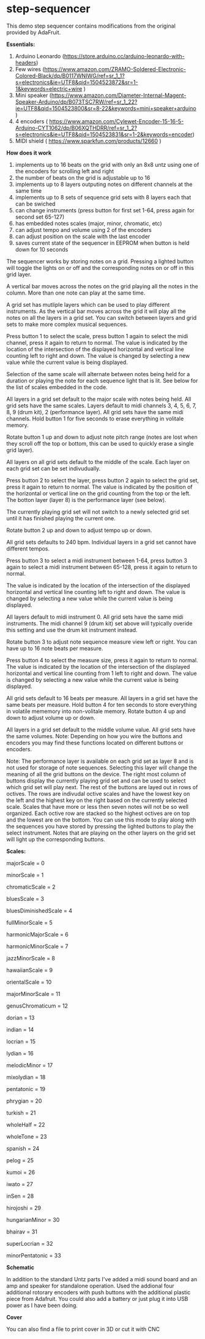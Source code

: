 # step-sequencer


This demo step sequencer contains modifications from the original provided by AdaFruit. 

<b> Essentials:</b>

1. Arduino Leonardo (https://store.arduino.cc/arduino-leonardo-with-headers)
2. Few wires (https://www.amazon.com/ZRAMO-Soldered-Electronic-Colored-Black/dp/B0117WNIWG/ref=sr_1_1?s=electronics&ie=UTF8&qid=1504523872&sr=1-1&keywords=electric+wire ) 
3. Mini speaker (https://www.amazon.com/Diameter-Internal-Magent-Speaker-Arduino/dp/B073TSC7RW/ref=sr_1_22?ie=UTF8&qid=1504523800&sr=8-22&keywords=mini+speaker+arduino ) 
4. 4 encoders ( https://www.amazon.com/Cylewet-Encoder-15-16-5-Arduino-CYT1062/dp/B06XQTHDRR/ref=sr_1_2?s=electronics&ie=UTF8&qid=1504523831&sr=1-2&keywords=encoder) 
5. MIDI shield ( https://www.sparkfun.com/products/12660 )


<b> How does it work </b>

1. implements up to 16 beats on the grid with only an 8x8 untz using one of the encoders for scrolling left and right
2. the number of beats on the grid is adjustable up to 16
3. implements up to 8 layers outputing notes on different channels at the same time
4. implements up to 8 sets of sequence grid sets with 8 layers each that can be swiched
5. can change instruments (press button for first set 1-64, press again for second set 65-127)
6. has embedded notes scales (major, minor, chromatic, etc)
7. can adjust tempo and volume using 2 of the encoders
8. can adjust position on the scale with the last encoder
9. saves current state of the sequencer in EEPROM when button is held down for 10 seconds

The sequencer works by storing notes on a grid. Pressing a lighted button will toggle the lights on or off and the corresponding notes on or off in this grid layer.

A vertical bar moves across the notes on the grid playing all the notes in the column. More than one note can play at the same time.

A grid set has mutliple layers which can be used to play different instruments. As the vertical bar moves across the grid it will play all the notes on all the layers in a grid set. You can switch between layers and grid sets to make more complex musical sequences.

Press button 1 to select the scale, press button 1 again to select the midi channel, press it again to return to normal. The value is indicated by the location of the intersection of the displayed horizontal and vertical line counting left to right and down. 
The value is changed by selecting a new value while the current value is being displayed.

Selection of the same scale will alternate between notes being held for a duration or playing the note for each sequence light that is lit. See below for the list of scales embedded in the code.

All layers in a grid set default to the major scale with notes being held. All grid sets have the same scales. Layers default to midi channels 3, 4, 5, 6, 7, 8, 9 (drum kit), 2 (performance layer). All grid sets have the same midi channels. Hold button 1 for five seconds to erase everything in volitale memory.

Rotate button 1 up and down to adjust note pitch range (notes are lost when they scroll off the top or bottom, this can be used to quickly erase a single grid layer).

All layers on all grid sets default to the middle of the scale. Each layer on each grid set can be set indivudually.

Press button 2 to select the layer, press button 2 again to select the grid set, press it again to return to normal. The value is indicated by the position of the horizontal or vertical line on the grid counting from the top or the left. The botton layer (layer 8) is the performance layer (see below). 

The currently playing grid set will not switch to a newly selected grid set until it has finished playing the current one.

Rotate button 2 up and down to adjust tempo up or down.

All grid sets defaults to 240 bpm. Individual layers in a grid set cannot have different tempos.

Press button 3 to select a midi instrument between 1-64, press button 3 again to select a midi instrument between 65-128, press it again to return to normal. 

The value is indicated by the location of the intersection of the displayed horizontal and vertical line counting left to right and down. 
The value is changed by selecting a new value while the current value is being displayed.

All layers default to midi instrument 0. All grid sets have the same midi instruments. The midi channel 9 (drum kit) set above will typically overide this setting and use the drum kit instrument instead.

Rotate button 3 to adjust note sequence measure view left or right. You can have up to 16 note beats per measure.

Press button 4 to select the measure size, press it again to return to normal. The value is indicated by the location of the intersection of the displayed horizontal and vertical line counting from 1 left to right and down. The value is changed by selecting a new value while the current value is being displayed.

All grid sets default to 16 beats per measure. All layers in a grid set have the same beats per measure.
Hold button 4 for ten seconds to store everything in volatile mememory into non-volitale memory.
Rotate button 4 up and down to adjust volume up or down.

All layers in a grid set default to the middle volume value. All grid sets have the same volumes.
Note: Depending on how you wire the buttons and encoders you may find these functions located on different buttons or encoders.

Note: The performance layer is available on each grid set as layer 8 and is not used for storage of note sequences. Selecting this layer will change the meaning of all the grid buttons on the device. 
The right most column of buttons display the currently playing grid set and can be used to select which grid set will play next. The rest of the buttons are layed out in rows of octives. 
The rows are indivudal octive scales and have the lowest key on the left and the highest key on the right based on the currently selected scale. 
Scales that have more or less then seven notes will not be so well organized. 
Each octive row are stacked so the highest octives are on top and the lowest are on the bottom. You can use this mode to play along with the sequences you have stored by pressing the lighted buttons to play the select instrument. 
Notes that are playing on the other layers on the grid set will light up the corresponding buttons.

<b>  Scales: </b> 
<p>majorScale = 0 </p>
<p>minorScale = 1 </p>
<p>chromaticScale = 2 </p>
<p>bluesScale = 3 </p>
<p>bluesDiminishedScale = 4 </p>
<p>fullMinorScale = 5 </p>
<p>harmonicMajorScale = 6 </p>
<p>harmonicMinorScale = 7 </p>
<p>jazzMinorScale = 8 </p>
<p>hawaiianScale = 9 </p>
<p>orientalScale = 10 </p>
<p>majorMinorScale = 11 </p>
<p>genusChromaticum = 12 </p>
<p>dorian = 13 </p>
<p>indian = 14 </p>
<p>locrian = 15 </p>
<p>lydian = 16 </p>
<p>melodicMinor = 17 </p>
<p>mixolydian = 18 </p>
<p>pentatonic = 19 </p>
<p>phrygian = 20 </p>
<p>turkish = 21 </p>
<p>wholeHalf = 22 </p>
<p>wholeTone = 23 </p>
<p>spanish = 24 </p>
<p>pelog = 25 </p>
<p>kumoi = 26 </p>
<p>iwato = 27 </p>
<p>inSen = 28 </p>
<p>hirojoshi = 29 </p>
<p>hungarianMinor = 30 </p>
<p>bhairav = 31 </p>
<p>superLocrian = 32 </p>
<p>minorPentatonic = 33</p>

<b> Schematic </b>

In addition to the standard Untz parts I've added a midi sound board and an amp and speaker for standalone operation. Used the addional four additional rotorary encoders with push buttons with the additional plastic piece from Adafruit. You could also add a battery or just plug it into USB power as I have been doing.


<b> Cover </b> 

You can also find a file to print cover in 3D or cut it with CNC









